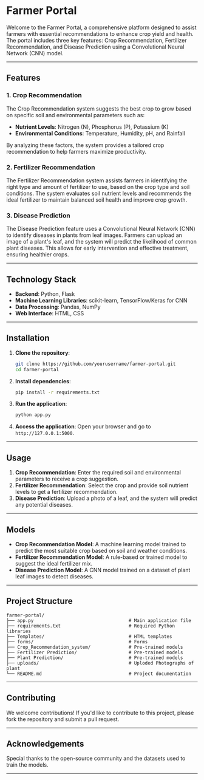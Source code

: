 
# Farmer Portal

Welcome to the Farmer Portal, a comprehensive platform designed to assist farmers with essential recommendations to enhance crop yield and health. The portal includes three key features: Crop Recommendation, Fertilizer Recommendation, and Disease Prediction using a Convolutional Neural Network (CNN) model.

---

## Features

### 1. Crop Recommendation
The Crop Recommendation system suggests the best crop to grow based on specific soil and environmental parameters such as:
- **Nutrient Levels**: Nitrogen (N), Phosphorus (P), Potassium (K)
- **Environmental Conditions**: Temperature, Humidity, pH, and Rainfall

By analyzing these factors, the system provides a tailored crop recommendation to help farmers maximize productivity.

### 2. Fertilizer Recommendation
The Fertilizer Recommendation system assists farmers in identifying the right type and amount of fertilizer to use, based on the crop type and soil conditions. The system evaluates soil nutrient levels and recommends the ideal fertilizer to maintain balanced soil health and improve crop growth.

### 3. Disease Prediction
The Disease Prediction feature uses a Convolutional Neural Network (CNN) to identify diseases in plants from leaf images. Farmers can upload an image of a plant's leaf, and the system will predict the likelihood of common plant diseases. This allows for early intervention and effective treatment, ensuring healthier crops.

---

## Technology Stack

- **Backend**: Python, Flask
- **Machine Learning Libraries**: scikit-learn, TensorFlow/Keras for CNN
- **Data Processing**: Pandas, NumPy
- **Web Interface**: HTML, CSS

---

## Installation

1. **Clone the repository**:
   ```bash
   git clone https://github.com/yourusername/farmer-portal.git
   cd farmer-portal
   ```

2. **Install dependencies**:
   ```bash
   pip install -r requirements.txt
   ```

3. **Run the application**:
   ```bash
   python app.py
   ```

4. **Access the application**:
   Open your browser and go to `http://127.0.0.1:5000`.

---

## Usage

1. **Crop Recommendation**: Enter the required soil and environmental parameters to receive a crop suggestion.
2. **Fertilizer Recommendation**: Select the crop and provide soil nutrient levels to get a fertilizer recommendation.
3. **Disease Prediction**: Upload a photo of a leaf, and the system will predict any potential diseases.

---

## Models

- **Crop Recommendation Model**: A machine learning model trained to predict the most suitable crop based on soil and weather conditions.
- **Fertilizer Recommendation Model**: A rule-based or trained model to suggest the ideal fertilizer mix.
- **Disease Prediction Model**: A CNN model trained on a dataset of plant leaf images to detect diseases.

---

## Project Structure

```plaintext
farmer-portal/
├── app.py                                   # Main application file
├── requirements.txt                         # Required Python libraries
├── Templates/                               # HTML templates
├── forms/                                   # Forms
├── Crop_Recommendation_system/              # Pre-trained models
├── Fertilizer Prediction/                   # Pre-trained models
├── Plant Prediction/                        # Pre-trained models
├── uploads/                                 # Uploded Photographs of plant
└── README.md                                # Project documentation
```

---

## Contributing

We welcome contributions! If you'd like to contribute to this project, please fork the repository and submit a pull request.

---

## Acknowledgements

Special thanks to the open-source community and the datasets used to train the models.

---
